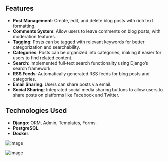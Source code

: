 ## Features

- **Post Management**: Create, edit, and delete blog posts with rich text formatting.
- **Comments System**: Allow users to leave comments on blog posts, with moderation features.
- **Tagging**: Posts can be tagged with relevant keywords for better categorization and searchability.
- **Categories**: Posts can be organized into categories, making it easier for users to find related content.
- **Search**: Implemented full-text search functionality using Django’s search framework.
- **RSS Feeds**: Automatically generated RSS feeds for blog posts and categories.
- **Email Sharing**: Users can share posts via email.
- **Social Sharing**: Integrated social media sharing buttons to allow users to share posts on platforms like Facebook and Twitter.

## Technologies Used

- **Django**: ORM, Admin, Templates, Forms.
- **PostgreSQL**.
- **Docker**.




![image](https://github.com/user-attachments/assets/c3ad2225-65a3-4c24-94f8-833c5de344b4)

![image](https://github.com/user-attachments/assets/cbaa9c56-e230-46b2-b011-7ecc966d732f)


